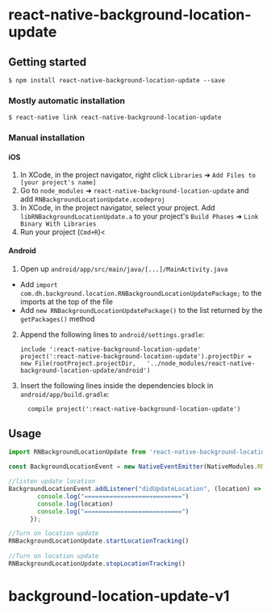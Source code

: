 
# react-native-background-location-update

## Getting started

`$ npm install react-native-background-location-update --save`

### Mostly automatic installation

`$ react-native link react-native-background-location-update`

### Manual installation


#### iOS

1. In XCode, in the project navigator, right click `Libraries` ➜ `Add Files to [your project's name]`
2. Go to `node_modules` ➜ `react-native-background-location-update` and add `RNBackgroundLocationUpdate.xcodeproj`
3. In XCode, in the project navigator, select your project. Add `libRNBackgroundLocationUpdate.a` to your project's `Build Phases` ➜ `Link Binary With Libraries`
4. Run your project (`Cmd+R`)<

#### Android

1. Open up `android/app/src/main/java/[...]/MainActivity.java`
  - Add `import com.dh.background.location.RNBackgroundLocationUpdatePackage;` to the imports at the top of the file
  - Add `new RNBackgroundLocationUpdatePackage()` to the list returned by the `getPackages()` method
2. Append the following lines to `android/settings.gradle`:
  	```
  	include ':react-native-background-location-update'
  	project(':react-native-background-location-update').projectDir = new File(rootProject.projectDir, 	'../node_modules/react-native-background-location-update/android')
  	```
3. Insert the following lines inside the dependencies block in `android/app/build.gradle`:
  	```
      compile project(':react-native-background-location-update')
  	```


## Usage
```javascript
import RNBackgroundLocationUpdate from 'react-native-background-location-update';

const BackgroundLocationEvent = new NativeEventEmitter(NativeModules.RNBackgroundLocationUpdate)

//listen update location
BackgroundLocationEvent.addListener("didUpdateLocation", (location) => {
		console.log("===========================")
		console.log(location)
		console.log("===========================")
	  });

//Turn on location update
RNBackgroundLocationUpdate.startLocationTracking()
	
//Turn on location update
RNBackgroundLocationUpdate.stopLocationTracking()
```
  # background-location-update-v1
